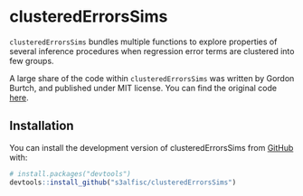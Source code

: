 
# clusteredErrorsSims

<!-- badges: start -->
<!-- badges: end -->

`clusteredErrorsSims` bundles multiple functions to explore properties of several inference procedures when regression error terms are clustered into few groups. 

A large share of the code within `clusteredErrorsSims` was written by Gordon Burtch, and published under MIT license. You can find the original code [here](https://github.com/gburtch/simulating_cluster_SEs).

## Installation

You can install the development version of clusteredErrorsSims from [GitHub](https://github.com/) with:

``` r
# install.packages("devtools")
devtools::install_github("s3alfisc/clusteredErrorsSims")
```

